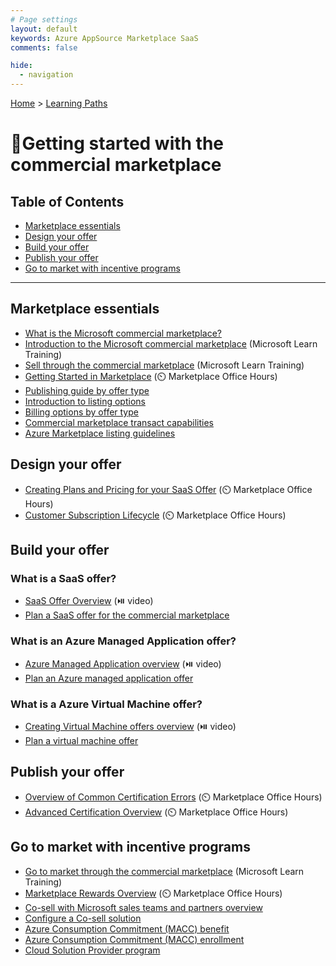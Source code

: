 ```yaml
---
# Page settings
layout: default
keywords: Azure AppSource Marketplace SaaS
comments: false

hide:
  - navigation
---
```


[Home](../index.md) > [Learning Paths](./index.md)

# 🚦Getting started with the commercial marketplace

## Table of Contents

<!-- no toc -->
- [Marketplace essentials](#marketplace-essentials)
- [Design your offer](#design-your-offer)
- [Build your offer](#build-your-offer)
- [Publish your offer](#publish-your-offer)
- [Go to market with incentive programs](#go-to-market-with-incentive-programs)

---

## Marketplace essentials

- [What is the Microsoft commercial marketplace?](https://learn.microsoft.com/en-us/azure/marketplace/overview)
- [Introduction to the Microsoft commercial marketplace](https://learn.microsoft.com/en-us/training/modules/intro-commercial-marketplace/) (Microsoft Learn Training)
- [Sell through the commercial marketplace](https://learn.microsoft.com/en-us/training/paths/sell-through-commercial-marketplace) (Microsoft Learn Training)
- [Getting Started in Marketplace](https://aka.ms/MOH/GettingStartedinMarketplace) (⏲️ Marketplace Office Hours)
- [Publishing guide by offer type](https://docs.microsoft.com/azure/marketplace/marketplace-commercial-transaction-capabilities-and-considerations#transact-overview)
- [Introduction to listing options](https://docs.microsoft.com/azure/marketplace/determine-your-listing-type)
- [Billing options by offer type](https://docs.microsoft.com/azure/marketplace/publisher-guide-by-offer-type)
- [Commercial marketplace transact capabilities](https://docs.microsoft.com/azure/marketplace/marketplace-commercial-transaction-capabilities-and-considerations)
- [Azure Marketplace listing guidelines](https://docs.microsoft.com/azure/marketplace/marketplace-criteria-content-validation)

## Design your offer

- [Creating Plans and Pricing for your SaaS Offer](https://aka.ms/MOH/PlansAndPricing) (⏲️ Marketplace Office Hours)
- [Customer Subscription Lifecycle](https://aka.ms/MOH/CustomerSubscriptionLifecycle) (⏲️ Marketplace Office Hours)

## Build your offer

### What is a SaaS offer?

- [SaaS Offer Overview](https://microsoft.github.io/Mastering-the-Marketplace/saas/#saas-offer-overview) (⏯️ video)
- [Plan a SaaS offer for the commercial marketplace](https://docs.microsoft.com/azure/marketplace/plan-saas-offer)

### What is an Azure Managed Application offer?		

- [Azure Managed Application overview](https://microsoft.github.io/Mastering-the-Marketplace/ama/#azure-managed-applications-overview) (⏯️ video)	
- [Plan an Azure managed application offer](https://docs.microsoft.com/azure/marketplace/plan-azure-app-managed-app)
 
### What is a Azure Virtual Machine offer?		
- [Creating Virtual Machine offers overview](https://microsoft.github.io/Mastering-the-Marketplace/vm/#creating-virtual-machine-offers-overview) (⏯️ video)
- [Plan a virtual machine offer](https://docs.microsoft.com/azure/marketplace/marketplace-virtual-machines)

## Publish your offer

- [Overview of Common Certification Errors](https://aka.ms/MOH/CommonCertificationErrors)  (⏲️ Marketplace Office Hours)
- [Advanced Certification Overview](https://aka.ms/MOH/AdvancedCertificationOverview) (⏲️ Marketplace Office Hours)

## Go to market with incentive programs

- [Go to market through the commercial marketplace](https://learn.microsoft.com/en-us/training/modules/go-to-market-commercial-marketplace/) (Microsoft Learn Training)
- [Marketplace Rewards Overview](https://aka.ms/MOH/MarketplaceRewardsOverview) (⏲️ Marketplace Office Hours)
- [Co-sell with Microsoft sales teams and partners overview](https://docs.microsoft.com/en-us/partner-center/co-sell-overview)
- [Configure a Co-sell solution](https://docs.microsoft.com/partner-center/co-sell-configure)
- [Azure Consumption Commitment (MACC) benefit](https://docs.microsoft.com/en-us/marketplace/azure-consumption-commitment-benefit)
- [Azure Consumption Commitment (MACC) enrollment](https://docs.microsoft.com/azure/marketplace/azure-consumption-commitment-enrollment)
- [Cloud Solution Provider program](https://docs.microsoft.com/azure/marketplace/cloud-solution-providers)